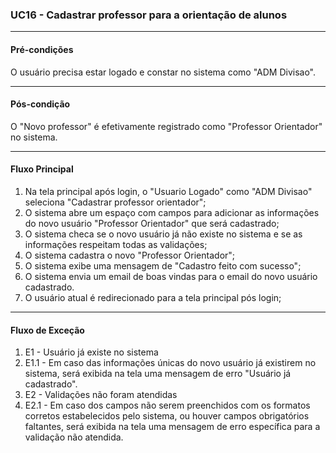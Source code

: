 ### UC16 - Cadastrar professor para a orientação de alunos
---
#### Pré-condições
O usuário precisa estar logado e constar no sistema como "ADM Divisao".

---
#### Pós-condição
O "Novo professor" é efetivamente registrado como "Professor Orientador" no sistema.  

---
#### Fluxo Principal
1. Na tela principal após login, o "Usuario Logado" como "ADM Divisao" seleciona "Cadastrar professor orientador";
2. O sistema abre um espaço com campos para adicionar as informações do novo usuário "Professor Orientador" que será cadastrado;
3. O sistema checa se o novo usuário já não existe no sistema e se as informações respeitam todas as validações;
4. O sistema cadastra o novo "Professor Orientador";
5. O sistema exibe uma mensagem de "Cadastro feito com sucesso";
6. O sistema envia um email de boas vindas para o email do novo usuário cadastrado.
7. O usuário atual é redirecionado para a tela principal pós login; 

---
#### Fluxo de Exceção
1. E1 - Usuário já existe no sistema
2. E1.1 - Em caso das informações únicas do novo usuário já existirem no sistema, será exibida na tela uma mensagem de erro "Usuário já cadastrado".
3. E2 - Validações não foram atendidas
4. E2.1 - Em caso dos campos não serem preenchidos com os formatos corretos estabelecidos pelo sistema, ou houver campos obrigatórios faltantes, será exibida na tela uma mensagem de erro específica para a validação não atendida.
